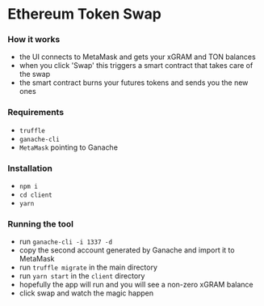 # Ethereum Token Swap

### How it works

- the UI connects to MetaMask and gets your xGRAM and TON balances
- when you click 'Swap' this triggers a smart contract that takes care of the swap
- the smart contract burns your futures tokens and sends you the new ones

### Requirements

- `truffle`
- `ganache-cli`
- `MetaMask` pointing to Ganache

### Installation

- `npm i`
- `cd client`
- `yarn`

### Running the tool

- run `ganache-cli -i 1337 -d`
- copy the second account generated by Ganache and import it to MetaMask
- run `truffle migrate` in the main directory
- run `yarn start` in the `client` directory
- hopefully the app will run and you will see a non-zero xGRAM balance
- click swap and watch the magic happen
